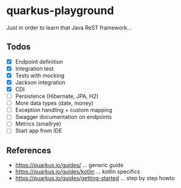 # quarkus-playground

Just in order to learn that Java ReST framework...

## Todos

* [x] Endpoint definition
* [x] Integration test
* [x] Tests with mocking
* [x] Jackson integration
* [x] CDI
* [ ] Persistence (Hibernate, JPA, H2)
* [ ] More data types (date, money)
* [ ] Exception handling + custom mapping
* [ ] Swagger documentation on endpoints
* [ ] Metrics (smallrye)
* [ ] Start app from IDE

## References

* https://quarkus.io/guides/ ... generic guide
* https://quarkus.io/guides/kotlin ... kotlin specifics
* https://quarkus.io/guides/getting-started ... step by step howto
